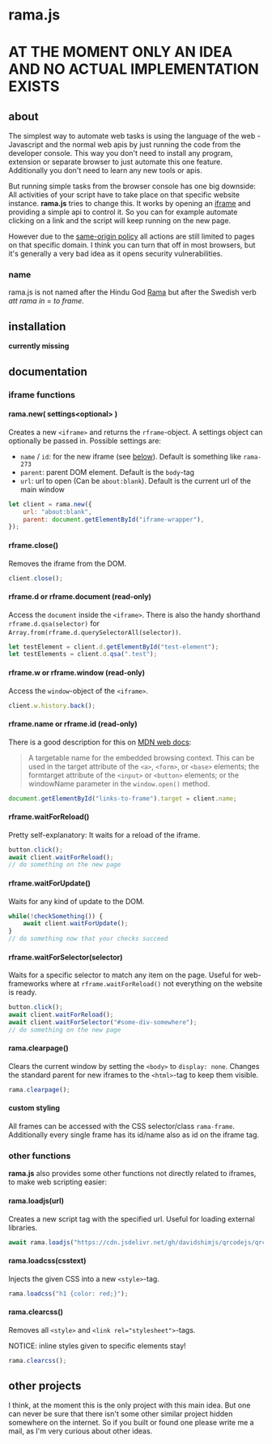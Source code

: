 # rama.js

# AT THE MOMENT ONLY AN IDEA AND NO ACTUAL IMPLEMENTATION EXISTS

## about
The simplest way to automate web tasks is using the language of the web - Javascript and the normal web apis by just running the code from the developer console. This way you don't need to install any program, extension or separate browser to just automate this one feature. Additionally you don't need to learn any new tools or apis.

But running simple tasks from the browser console has one big downside: All activities of your script have to take place on that specific website instance. **rama.js** tries to change this. It works by opening an [iframe](https://developer.mozilla.org/en-US/docs/Web/HTML/Element/iframe) and providing a simple api to control it. So you can for example automate clicking on a link and the script will keep running on the new page.

However due to the [same-origin policy](https://developer.mozilla.org/en-US/docs/Web/Security/Same-origin_policy) all actions are still limited to pages on that specific domain. I think you can turn that off in most browsers, but it's generally a very bad idea as it opens security vulnerabilities.

### name
rama.js is not named after the Hindu God [Rama](https://en.wikipedia.org/wiki/Rama) but after the Swedish verb *att rama in* = *to frame*.





## installation
**currently missing**





## documentation

### iframe functions

#### rama.new( settings\<optional\> )
Creates a new `<iframe>` and returns the `rframe`-object. A settings object can optionally be passed in. Possible settings are:

- `name` / `id`: for the new iframe (see [below](#rframename-or-rframeid-read-only)). Default is something like `rama-273`
- `parent`: parent DOM element. Default is the `body`-tag
- `url`: url to open (Can be `about:blank`). Default is the current url of the main window

```javascript
let client = rama.new({
    url: "about:blank",
    parent: document.getElementById("iframe-wrapper"),
});
```

#### rframe.close()
Removes the iframe from the DOM.

```javascript
client.close();
```

#### rframe.d or rframe.document (read-only)
Access the `document` inside the `<iframe>`. There is also the handy shorthand `rframe.d.qsa(selector)` for `Array.from(rframe.d.querySelectorAll(selector))`.

```javascript
let testElement = client.d.getElementById("test-element");
let testElements = client.d.qsa(".test");
```

#### rframe.w or rframe.window (read-only)
Access the `window`-object of the `<iframe>`.

```javascript
client.w.history.back();
```

#### rframe&#46;name or rframe&#46;id (read-only)
There is a good description for this on [MDN web docs](https://developer.mozilla.org/en-US/docs/Web/HTML/Element/iframe):
> A targetable name for the embedded browsing context. This can be used in the target attribute of the `<a>`, `<form>`, or `<base>` elements; the formtarget attribute of the `<input>` or `<button>` elements; or the windowName parameter in the `window.open()` method.

```javascript
document.getElementById("links-to-frame").target = client.name;
```
#### rframe.waitForReload()
Pretty self-explanatory: It waits for a reload of the iframe.

```javascript
button.click();
await client.waitForReload();
// do something on the new page
```

#### rframe.waitForUpdate()
Waits for any kind of update to the DOM.

```javascript
while(!checkSomething()) {
    await client.waitForUpdate();
}
// do something now that your checks succeed
```

#### rframe.waitForSelector(selector)
Waits for a specific selector to match any item on the page. Useful for web-frameworks where at `rframe.waitForReload()` not everything on the website is ready.

```javascript
button.click();
await client.waitForReload();
await client.waitForSelector("#some-div-somewhere");
// do something on the new page
```

#### rama.clearpage()
Clears the current window by setting the `<body>` to `display: none`. Changes the standard parent for new iframes to the `<html>`-tag to keep them visible.

```javascript
rama.clearpage();
```

#### custom styling
All frames can be accessed with the CSS selector/class `rama-frame`. Additionally every single frame has its id/name also as id on the iframe tag.





### other functions

**rama.js** also provides some other functions not directly related to iframes, to make web scripting easier:

#### rama.loadjs(url)
Creates a new script tag with the specified url. Useful for loading external libraries.

```javascript
await rama.loadjs("https://cdn.jsdelivr.net/gh/davidshimjs/qrcodejs/qrcode.min.js");
```

#### rama.loadcss(csstext)
Injects the given CSS into a new `<style>`-tag.

```javascript
rama.loadcss("h1 {color: red;}");
```

#### rama.clearcss()
Removes all `<style>` and `<link rel="stylesheet">`-tags.

NOTICE: inline styles given to specific elements stay!

```javascript
rama.clearcss();
```






## other projects
I think, at the moment this is the only project with this main idea. But one can never be sure that there isn't some other similar project hidden somewhere on the internet. So if you built or found one please write me a mail, as I'm very curious about other ideas.
